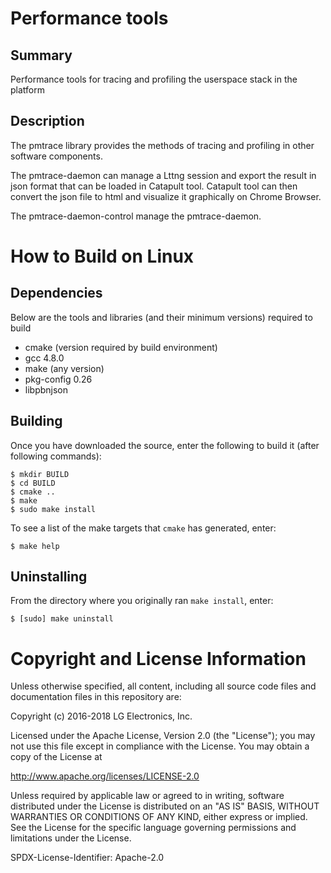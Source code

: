 Performance tools
==========================

Summary
-------
Performance tools for tracing and profiling the userspace stack in the platform

Description
-----------
The pmtrace library provides the methods of tracing and profiling in other software components.

The pmtrace-daemon can manage a Lttng session and export the result in json format
that can be loaded in Catapult tool. Catapult tool can then convert the json file to html
and visualize it graphically on Chrome Browser.

The pmtrace-daemon-control manage the pmtrace-daemon.

How to Build on Linux
=====================

## Dependencies

Below are the tools and libraries (and their minimum versions) required to build

* cmake (version required by build environment)
* gcc 4.8.0
* make (any version)
* pkg-config 0.26
* libpbnjson

## Building

Once you have downloaded the source, enter the following to build it (after
following commands):

    $ mkdir BUILD
    $ cd BUILD
    $ cmake ..
    $ make
    $ sudo make install

To see a list of the make targets that `cmake` has generated, enter:

    $ make help

## Uninstalling

From the directory where you originally ran `make install`, enter:

    $ [sudo] make uninstall

# Copyright and License Information

Unless otherwise specified, all content, including all source code files and
documentation files in this repository are:

Copyright (c) 2016-2018 LG Electronics, Inc.

Licensed under the Apache License, Version 2.0 (the "License");
you may not use this file except in compliance with the License.
You may obtain a copy of the License at

http://www.apache.org/licenses/LICENSE-2.0

Unless required by applicable law or agreed to in writing, software
distributed under the License is distributed on an "AS IS" BASIS,
WITHOUT WARRANTIES OR CONDITIONS OF ANY KIND, either express or implied.
See the License for the specific language governing permissions and
limitations under the License.

SPDX-License-Identifier: Apache-2.0
